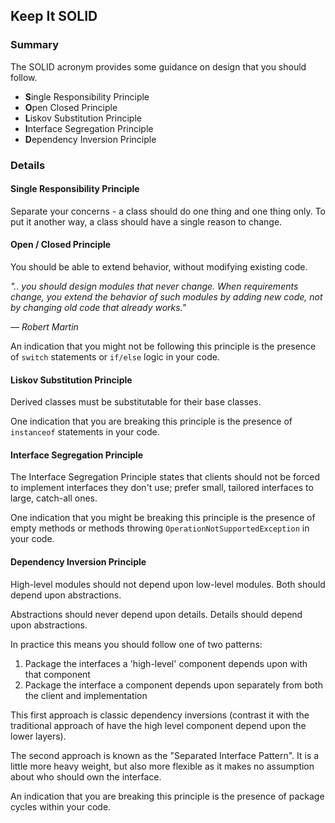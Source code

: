 ## Keep It SOLID

### Summary

The SOLID acronym provides some guidance on design that you should follow.

* **S**ingle Responsibility Principle
* **O**pen Closed Principle
* **L**iskov Substitution Principle
* **I**nterface Segregation Principle
* **D**ependency Inversion Principle

### Details

#### Single Responsibility Principle

Separate your concerns - a class should do one thing and one thing only. To put it another way, a class should have a single reason to change.

#### Open / Closed Principle

You should be able to extend behavior, without modifying existing code.

*".. you should design modules that never change. When requirements change, you extend the behavior of such modules by adding new code, not by changing old code that already works."*

*— Robert Martin*

An indication that you might not be following this principle is the presence of `switch` statements or `if/else` logic in your code.

#### Liskov Substitution Principle

Derived classes must be substitutable for their base classes.

One indication that you are breaking this principle is the presence of `instanceof` statements in your code.

#### Interface Segregation Principle

The Interface Segregation Principle states that clients should not be forced to implement interfaces they don't use; prefer small, tailored interfaces to large, catch-all ones.

One indication that you might be breaking this principle is the presence of empty methods or methods throwing `OperationNotSupportedException` in your code.

#### Dependency Inversion Principle

High-level modules should not depend upon low-level modules. Both should depend upon abstractions.

Abstractions should never depend upon details. Details should depend upon abstractions.

In practice this means you should follow one of two patterns:

1. Package the interfaces a 'high-level' component depends upon with that component
2. Package the interface a component depends upon separately from both the client and implementation

This first approach is classic dependency inversions (contrast it with the traditional approach of have the high level component depend upon the lower layers).

The second approach is known as the "Separated Interface Pattern". It is a little more heavy weight, but also more flexible as it makes no assumption about who should own the interface.

An indication that you are breaking this principle is the presence of package cycles within your code.

